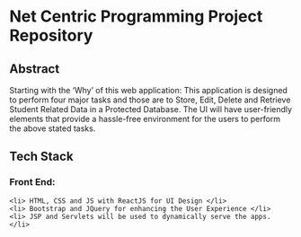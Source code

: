 # Net Centric Programming Project Repository

## Abstract

<p> Starting with the ‘Why’ of this web application: This application is designed to perform four major tasks and those are to Store, Edit, Delete and Retrieve Student Related Data in a Protected Database. The UI will have user-friendly elements that provide a hassle-free environment for the users to perform the above stated tasks.

## Tech Stack

### Front End: 
    <li> HTML, CSS and JS with ReactJS for UI Design </li>
    <li> Bootstrap and JQuery for enhancing the User Experience </li>
    <li> JSP and Servlets will be used to dynamically serve the apps. </li>